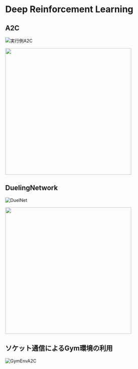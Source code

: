 # Deep Reinforcement Learning 

## A2C
  
![実行例A2C](https://user-images.githubusercontent.com/55625375/137506512-eeb17973-12be-495e-a75f-03335b16a1ec.gif)

<img src=https://user-images.githubusercontent.com/55625375/137506588-e7034fa9-b882-4091-80c1-52ff1a68620d.png width= 400>
 

## DuelingNetwork
![DuelNet](https://user-images.githubusercontent.com/55625375/137509377-47b5727b-6732-4101-b14f-8d454da2bed5.gif) 

<img src=https://user-images.githubusercontent.com/55625375/137509414-697291e8-b9bc-414a-95f3-4b0ff9e289df.png width= 400> 

## ソケット通信によるGym環境の利用
![GymEnvA2C](https://user-images.githubusercontent.com/55625375/147834837-f5ac305a-3bf4-47c5-9567-fe45727d3472.gif) 
